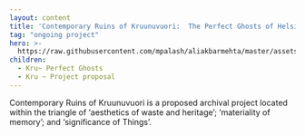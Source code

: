```yaml
---
layout: content
title: 'Contemporary Ruins of Kruunuvuori:  The Perfect Ghosts of Helsinki'
tag: "ongoing project"
hero: >-
  https://raw.githubusercontent.com/mpalash/aliakbarmehta/master/assets/img/symbiosis-image.jpg
children:
  - Kru~ Perfect Ghosts
  - Kru ~ Project proposal
---
```

Contemporary Ruins of Kruunuvuori is a proposed archival project located within the triangle of ‘aesthetics of waste and heritage’; ‘materiality of memory’; and ‘significance of Things’.
